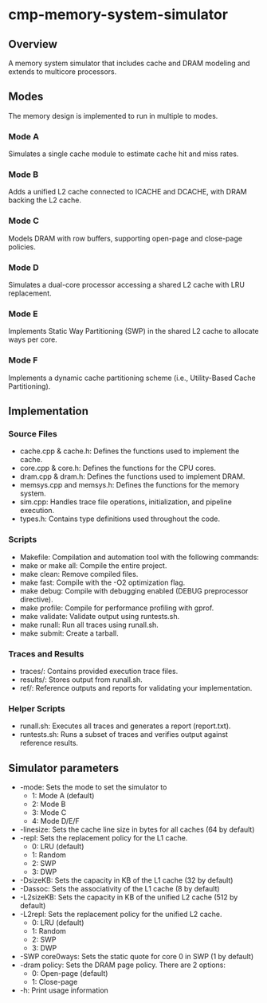 # cmp-memory-system-simulator
## Overview
A memory system simulator that includes cache and DRAM modeling and extends to multicore processors.

## Modes
The memory design is implemented to run in multiple to modes.
### Mode A
Simulates a single cache module to estimate cache hit and miss rates.
### Mode B
Adds a unified L2 cache connected to ICACHE and DCACHE, with DRAM backing the L2 cache.    
### Mode C
Models DRAM with row buffers, supporting open-page and close-page policies.
### Mode D
Simulates a dual-core processor accessing a shared L2 cache with LRU replacement.
### Mode E
Implements Static Way Partitioning (SWP) in the shared L2 cache to allocate ways per core.
### Mode F
Implements a dynamic cache partitioning scheme (i.e., Utility-Based Cache Partitioning).

## Implementation

### Source Files
- cache.cpp & cache.h: Defines the functions used to implement the cache.
- core.cpp & core.h: Defines the functions for the CPU cores.
- dram.cpp & dram.h: Defines the functions used to implement DRAM.
- memsys.cpp and memsys.h: Defines the functions for the memory system.
- sim.cpp: Handles trace file operations, initialization, and pipeline execution.
- types.h: Contains type definitions used throughout the code.

### Scripts
- Makefile: Compilation and automation tool with the following commands:
- make or make all: Compile the entire project.
- make clean: Remove compiled files.
- make fast: Compile with the -O2 optimization flag.
- make debug: Compile with debugging enabled (DEBUG preprocessor directive).
- make profile: Compile for performance profiling with gprof.
- make validate: Validate output using runtests.sh.
- make runall: Run all traces using runall.sh.
- make submit: Create a tarball.

### Traces and Results
- traces/: Contains provided execution trace files.
- results/: Stores output from runall.sh.
- ref/: Reference outputs and reports for validating your implementation.

### Helper Scripts
- runall.sh: Executes all traces and generates a report (report.txt).
- runtests.sh: Runs a subset of traces and verifies output against reference results.

## Simulator parameters
- -mode: Sets the mode to set the simulator to
    - 1: Mode A (default)
    - 2: Mode B
    - 3: Mode C
    - 4: Mode D/E/F
- -linesize: Sets the cache line size in bytes for all caches (64 by default)
- -repl: Sets the replacement policy for the L1 cache.
    - 0: LRU (default)
    - 1: Random
    - 2: SWP
    - 3: DWP
- -DsizeKB: Sets the capacity in KB of the L1 cache (32 by default)
- -Dassoc: Sets the associativity of the L1 cache (8 by default)
- -L2sizeKB: Sets the capacity in KB of the unified L2 cache (512 by default)
- -L2repl: Sets the replacement policy for the unified L2 cache. 
    - 0: LRU (default)
    - 1: Random
    - 2: SWP
    - 3: DWP
- -SWP core0ways: Sets the static quote for core 0 in SWP (1 by default)
- -dram policy: Sets the DRAM page policy. There are 2 options:
    - 0: Open-page (default)
    - 1: Close-page
- -h: Print usage information
